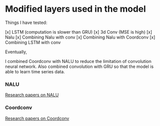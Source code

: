 # Modified layers used in the model

Things I have tested:

[x] LSTM (computation is slower than GRU)
[x] 3d Conv (MSE is high)
[x] Nalu
[x] Combining Nalu with conv
[x] Combining Nalu with Coordconv 
[x] Combining LSTM with conv


Eventually,

I combined Coordconv with NALU to reduce the limitation of convolution neural network.
Also combined convolution with GRU so that the model is able to learn time series data.

### NALU

[Research papers on NALU](https://arxiv.org/pdf/1808.00508.pdf)


### Coordconv

[Research papers on Coordconv](https://arxiv.org/pdf/1807.03247.pdf)

